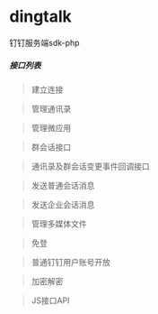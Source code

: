 # dingtalk

钉钉服务端sdk-php

##### 接口列表

> 建立连接

> 管理通讯录

> 管理微应用

> 群会话接口

> 通讯录及群会话变更事件回调接口

> 发送普通会话消息

> 发送企业会话消息

> 管理多媒体文件

> 免登

> 普通钉钉用户账号开放

> 加密解密

> JS接口API
